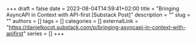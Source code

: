 +++ 
draft = false
date = 2023-08-04T14:59:41+02:00
title = "Bringing AsyncAPI in Context with API-first [Substack Post]"
description = ""
slug = ""
authors = []
tags = []
categories = []
externalLink = "https://danielkocot.substack.com/p/bringing-asyncapi-in-context-with-apifirst"
series = []
+++
